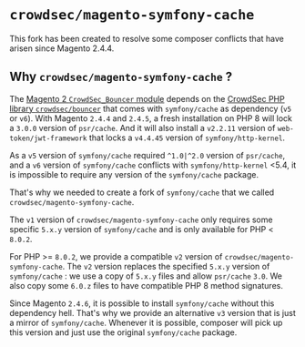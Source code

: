 # `crowdsec/magento-symfony-cache`

This fork has been created to resolve some composer conflicts that have arisen since Magento 2.4.4.

## Why `crowdsec/magento-symfony-cache` ?

The [Magento  2 `CrowdSec_Bouncer` module](https://github.com/crowdsecurity/cs-magento-bouncer/) depends on the 
[CrowdSec PHP library `crowdsec/bouncer`](https://github.com/crowdsecurity/php-cs-bouncer) that comes with 
`symfony/cache` as dependency (`v5` or `v6`).
With Magento `2.4.4` and `2.4.5`, a fresh installation on PHP 8 will lock a `3.0.0` version of `psr/cache`. 
And it will also install a `v2.2.11` version of `web-token/jwt-framework` that locks a `v4.4.45` version of 
`symfony/http-kernel`.


As a `v5` version of `symfony/cache` required `^1.0|^2.0` version of `psr/cache`, and a `v6` version of 
`symfony/cache` conflicts with `symfony/http-kernel` <5.4, it is impossible to require any version of the 
`symfony/cache` package.

That's why we needed to create a fork of `symfony/cache` that we called `crowdsec/magento-symfony-cache`.

The `v1` version of `crowdsec/magento-symfony-cache` only requires some specific `5.x.y` version of `symfony/cache` 
and is only available for PHP < `8.0.2`. 

For PHP >= `8.0.2`, we provide a compatible `v2` version of 
`crowdsec/magento-symfony-cache`.
The `v2` version replaces the specified `5.x.y` version of `symfony/cache` : we use a copy of `5.x.y` files and 
allow `psr/cache` `3.0`. We also copy some `6.0.z` files to have compatible PHP 8 method signatures.


Since Magento `2.4.6`, it is possible to install `symfony/cache` without this dependency hell. That's why we provide
an alternative `v3` version that is just a mirror of `symfony/cache`. Whenever it is possible, composer will pick up this version and just use the original `symfony/cache` package.


